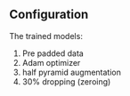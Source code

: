 ## Configuration
The trained models:
1. Pre padded data
2. Adam optimizer
3. half pyramid augmentation
4. 30% dropping (zeroing)
